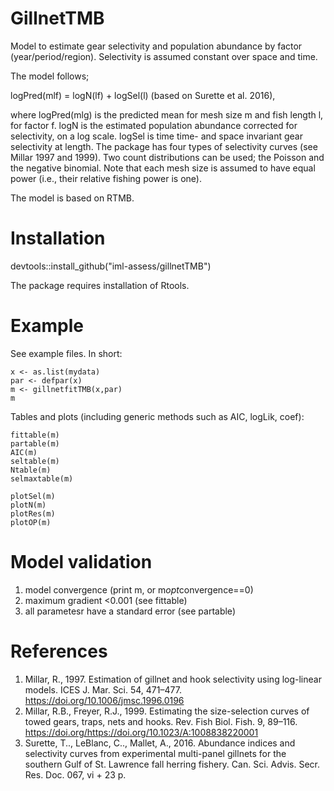 # GillnetTMB

Model to estimate gear selectivity and population abundance by factor (year/period/region). Selectivity is assumed constant over space and time.

The model follows;

logPred(mlf) = logN(lf) + logSel(l) (based on Surette et al. 2016),

where logPred(mlg) is the predicted mean for mesh size m and fish length l, for factor f. logN is the estimated population abundance corrected for selectivity, on a log scale. logSel is time time- and space invariant gear selectivity at length. The package has four types of selectivity curves (see Millar 1997 and 1999). Two count distributions can be used; the Poisson and the negative binomial. Note that each mesh size is assumed to have equal power (i.e., their relative fishing power  is one).

The model is based on RTMB. 

# Installation

devtools::install_github("iml-assess/gillnetTMB")

The package requires installation of Rtools.

# Example

See example files. In short:

```
x <- as.list(mydata)
par <- defpar(x)
m <- gillnetfitTMB(x,par) 
m
```

Tables and plots (including generic methods such as AIC, logLik, coef):
```
fittable(m)
partable(m)
AIC(m)
seltable(m)
Ntable(m)
selmaxtable(m)

plotSel(m)
plotN(m)
plotRes(m)
plotOP(m)
```

# Model validation

1) model convergence (print m, or m$opt$convergence==0)
2) maximum gradient <0.001 (see fittable)
3) all parametesr have a standard error (see partable)

# References

1. Millar, R., 1997. Estimation of gillnet and hook selectivity using log-linear models. ICES J. Mar. Sci. 54, 471–477. https://doi.org/10.1006/jmsc.1996.0196
2. Millar, R.B., Freyer, R.J., 1999. Estimating the size-selection curves of towed gears, traps, nets and hooks. Rev. Fish Biol. Fish. 9, 89–116. https://doi.org/https://doi.org/10.1023/A:1008838220001
3. Surette, T.., LeBlanc, C.., Mallet, A., 2016. Abundance indices and selectivity curves from experimental multi-panel gillnets for the southern Gulf of St. Lawrence fall herring fishery. Can. Sci. Advis. Secr. Res. Doc. 067, vi + 23 p.